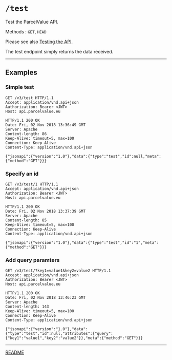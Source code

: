 # `/test`

Test the ParcelValue API.

Methods : `GET`, `HEAD`

Please see also [Testing the API](../Testing.md).

The test endpoint simply returns the data received.

---

## Examples

### Simple test

```
GET /v3/test HTTP/1.1
Accept: application/vnd.api+json
Authorization: Bearer <JWT>
Host: api.parcelvalue.eu

HTTP/1.1 200 OK
Date: Fri, 02 Nov 2018 13:36:49 GMT
Server: Apache
Content-length: 86
Keep-Alive: timeout=5, max=100
Connection: Keep-Alive
Content-Type: application/vnd.api+json

{"jsonapi":{"version":"1.0"},"data":{"type":"test","id":null,"meta":{"method":"GET"}}}
```

### Specify an id

```
GET /v3/test/1 HTTP/1.1
Accept: application/vnd.api+json
Authorization: Bearer <JWT>
Host: api.parcelvalue.eu

HTTP/1.1 200 OK
Date: Fri, 02 Nov 2018 13:37:39 GMT
Server: Apache
Content-length: 85
Keep-Alive: timeout=5, max=100
Connection: Keep-Alive
Content-Type: application/vnd.api+json

{"jsonapi":{"version":"1.0"},"data":{"type":"test","id":"1","meta":{"method":"GET"}}}
```

### Add query paramters

```
GET /v3/test/?key1=value1&key2=value2 HTTP/1.1
Accept: application/vnd.api+json
Authorization: Bearer <JWT>
Host: api.parcelvalue.eu

HTTP/1.1 200 OK
Date: Fri, 02 Nov 2018 13:46:23 GMT
Server: Apache
Content-length: 143
Keep-Alive: timeout=5, max=100
Connection: Keep-Alive
Content-Type: application/vnd.api+json

{"jsonapi":{"version":"1.0"},"data":{"type":"test","id":null,"attributes":{"query":{"key1":"value1","key2":"value2"}},"meta":{"method":"GET"}}}
```

---

[README](../../README.md)
